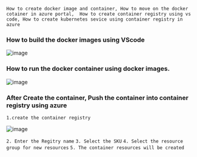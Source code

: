 `How to create docker image and container,
How to move on the docker cotainer in azure portal, 
How to create container registry using vs code,
How to create kubernetes sevice using container registry in azure`

### How to build the docker images using VScode
![image](https://user-images.githubusercontent.com/91359308/174544153-49d5713b-d476-4379-bda3-376f9a963998.png)

### How to run the docker container using docker images.
![image](https://user-images.githubusercontent.com/91359308/174544612-a3784788-86a4-444b-903b-aff976ef1102.png)

### After Create the container, Push the container into container registry using azure
`1.create the container registry`

![image](https://user-images.githubusercontent.com/91359308/174545085-2324f669-d90e-48c0-aa56-f23d2e059591.png)

`2. Enter the Regitry name`
`3. Select the SKU`
`4. Select the resource group for new resources`
`5. The container resources will be created`
